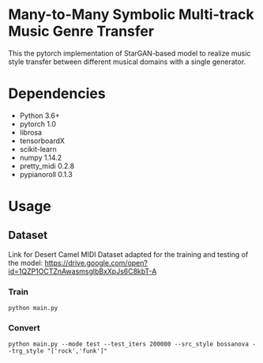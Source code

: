 # Many-to-Many Symbolic Multi-track Music Genre Transfer
This the pytorch implementation of StarGAN-based model to realize music style transfer between different musical domains with a single generator.

# Dependencies

* Python 3.6+
* pytorch 1.0
* librosa
* tensorboardX
* scikit-learn
* numpy 1.14.2
* pretty_midi 0.2.8
* pypianoroll 0.1.3

# Usage

## Dataset

Link for Desert Camel MIDI Dataset adapted for  the training and testing of the model: https://drive.google.com/open?id=1QZP1OCTZnAwasmsglbBxXpJs6C8kbT-A

### Train

```
python main.py
```



### Convert



```
python main.py --mode test --test_iters 200000 --src_style bossanova --trg_style "['rock','funk']"
```